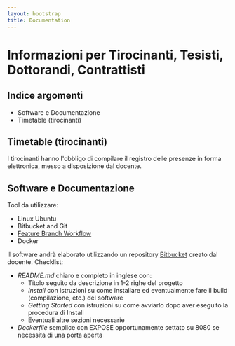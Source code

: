 ```yaml
---
layout: bootstrap
title: Documentation
---
```


Informazioni per Tirocinanti, Tesisti, Dottorandi, Contrattisti
===============================================================

Indice argomenti
----------------
 - Software e Documentazione
 - Timetable (tirocinanti)

Timetable (tirocinanti)
-----------------------
I tirocinanti hanno l'obbligo di compilare il registro delle presenze in forma elettronica, messo a disposizione dal docente.


Software e Documentazione
-------------------------
Tool da utilizzare:
 - Linux Ubuntu
 - Bitbucket and Git
 - [Feature Branch Workflow](https://www.atlassian.com/git/tutorials/comparing-workflows/feature-branch-workflow/)
 - Docker
 
 Il software andrà elaborato utilizzando un repository [Bitbucket](https://bitbucket.org/) creato dal docente.
 Checklist:
 
  - *README.md* chiaro e completo in inglese con:
    - Titolo seguito da descrizione in 1-2 righe del progetto
    - *Install* con istruzioni su come installare ed eventualmente fare il build (compilazione, etc.) del software
    - *Getting Started* con istruzioni su come avviarlo dopo aver eseguito la procedura di Install
    - Eventuali altre sezioni necessarie
  - *Dockerfile* semplice con EXPOSE opportunamente settato su 8080 se necessita di una porta aperta
 
